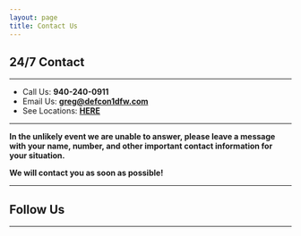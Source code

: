 ```yaml
---
layout: page
title: Contact Us
---
```


## 24/7 Contact
---
- Call Us: <strong>940-240-0911</strong>
- Email Us: <strong><a href="mailto:greg@defcon1dfw.com">greg@defcon1dfw.com</a></strong>
- See Locations: <strong><a href="{{ site.urlPrefix }}validation/locations">HERE</a><strong>

---

In the unlikely event we are unable to answer, please leave a message with your name, number, and other important contact information for your situation.

We will contact you as soon as possible!

---

## Follow Us

<a href="https://facebook.com/{{ site.facebookUser }}"><span class="bi-facebook m-2" style="font-size: 4rem;"></span></a>
<a href="https://twitter.com/{{ site.xUser }}"><span class="bi-twitter-x m-2" style="font-size: 4rem;"></span></a>
<a href="https://instagram.com/{{ site.instagramUser }}"><span class="bi-instagram m-2" style="font-size: 4rem;"></span></a>
<a href="https://www.linkedin.com/company/{{ site.linkedinUser }}"><span class="bi-linkedin m-2" style="font-size: 4rem;"></span></a>

---
